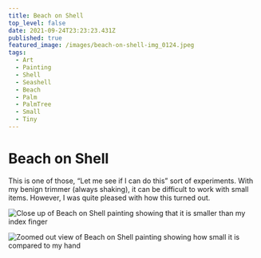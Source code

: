 ```yaml
---
title: Beach on Shell
top_level: false
date: 2021-09-24T23:23:23.431Z
published: true
featured_image: /images/beach-on-shell-img_0124.jpeg
tags:
  - Art
  - Painting
  - Shell
  - Seashell
  - Beach
  - Palm
  - PalmTree
  - Small
  - Tiny
---
```

# Beach on Shell

This is one of those, “Let me see if I can do this” sort of experiments. With my benign trimmer (always shaking), it can be difficult to work with small items. However, I was quite pleased with how this turned out.

![Close up of Beach on Shell painting showing that it is smaller than my index finger](/images/beach-on-shell-img_0126.jpeg "Close up of Beach on Shell painting showing that it is smaller than my index finger")

![Zoomed out view of Beach on Shell painting showing how small it is compared to my hand](/images/beach-on-shell-img_0127.jpeg "Zoomed out view of Beach on Shell painting showing how small it is compared to my hand")